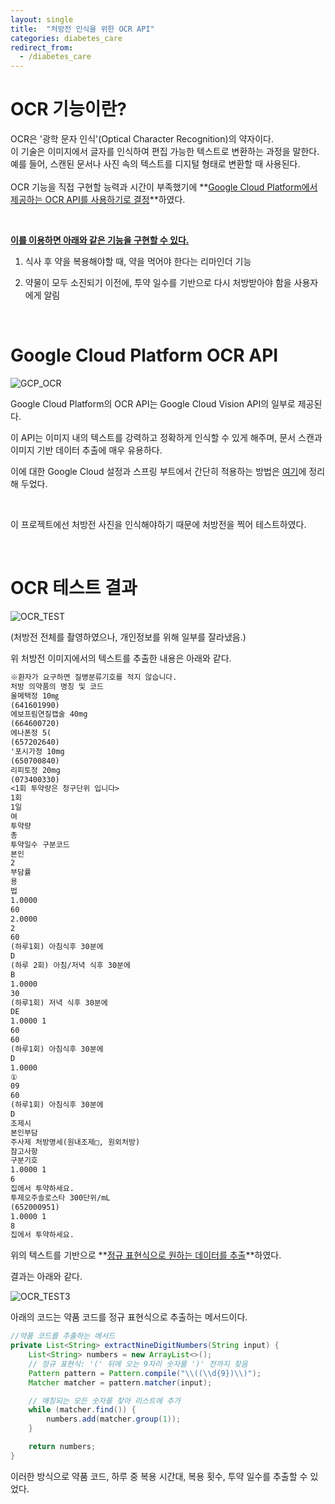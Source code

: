 ```yaml
---
layout: single
title:  "처방전 인식을 위한 OCR API"
categories: diabetes_care
redirect_from:
  - /diabetes_care
---
```

# OCR 기능이란?
OCR은 '광학 문자 인식'(Optical Character Recognition)의 약자이다.<br>
이 기술은 이미지에서 글자를 인식하여 편집 가능한 텍스트로 변환하는 과정을 말한다.<br>
예를 들어, 스캔된 문서나 사진 속의 텍스트를 디지털 형태로 변환할 때 사용된다.<br>
<br>
OCR 기능을 직접 구현할 능력과 시간이 부족했기에 **<u>Google Cloud Platform에서 제공하는 OCR API를 사용하기로 결정</u>**하였다.

<br>

**<u>이를 이용하면 아래와 같은 기능을 구현할 수 있다.</u>** 

1. 식사 후 약을 복용해야할 때, 약을 먹어야 한다는 리마인더 기능

2. 약물이 모두 소진되기 이전에, 투약 일수를 기반으로 다시 처방받아야 함을 사용자에게 알림

<br>

# Google Cloud Platform OCR API

![GCP_OCR]({{site.url}}/images/2024-03-23-r2r_1/GCP_OCR.png)

Google Cloud Platform의 OCR API는 Google Cloud Vision API의 일부로 제공된다. 

이 API는 이미지 내의 텍스트를 강력하고 정확하게 인식할 수 있게 해주며, 문서 스캔과 이미지 기반 데이터 추출에 매우 유용하다.<br>

이에 대한 Google Cloud 설정과 스프링 부트에서 간단히 적용하는 방법은 [여기](https://rebugs.tistory.com/638)에 정리해 두었다.<br>

<br>

이 프로젝트에선 처방전 사진을 인식해야하기 때문에 처방전을 찍어 테스트하였다.<br>

<br>



# OCR 테스트 결과

![OCR_TEST]({{site.url}}/images/2024-03-24-diabetescare_1/OCR_TEST.png)

(처방전 전체를 촬영하였으나, 개인정보를 위해 일부를 잘라냈음.)<br>

위 처방전 이미지에서의 텍스트를 추출한 내용은 아래와 같다.

```tex
※환자가 요구하면 질병분류기호를 적지 않습니다.
처방 의약품의 명칭 및 코드
울메택정 10㎎
(641601990)
에보프림연질캡술 40mg
(664600720)
에나폰정 5(
(657202640)
'포시가정 10mg
(650700840)
리피토정 20mg
(073400330)
<1회 투약량은 청구단위 입니다>
1회
1일
여
투약량
총
투약일수 구분코드
본인
2
부담률
용
법
1.0000
60
2.0000
2
60
(하루1회) 아침식후 30분에
D
(하루 2회) 아침/저녁 식후 30분에
B
1.0000
30
(하루1회) 저녁 식후 30분에
DE
1.0000 1
60
60
(하루1회) 아침식후 30분에
D
1.0000
①
09
60
(하루1회) 아침식후 30분에
D
조제시
본인부담
주사제 처방명세(원내조제□, 원외처방)
참고사항
구분기호
1.0000 1
6
집에서 투약하세요.
투제오주솔로스타 300단위/mL
(652000951)
1.0000 1
8
집에서 투약하세요.
```



위의 텍스트를 기반으로 **<u>정규 표현식으로 원하는 데이터를 추출</u>**하였다.

결과는 아래와 같다.

![OCR_TEST3]({{site.url}}/images/2024-03-24-diabetescare_1/OCR_TEST3.png)



아래의 코드는 약품 코드를 정규 표현식으로 추출하는 메서드이다.

```java
//약품 코드를 추출하는 메서드
private List<String> extractNineDigitNumbers(String input) {
    List<String> numbers = new ArrayList<>();
    // 정규 표현식: '(' 뒤에 오는 9자리 숫자를 ')' 전까지 찾음
    Pattern pattern = Pattern.compile("\\((\\d{9})\\)");
    Matcher matcher = pattern.matcher(input);

    // 매칭되는 모든 숫자를 찾아 리스트에 추가
    while (matcher.find()) {
        numbers.add(matcher.group(1));
    }

    return numbers;
}
```



이러한 방식으로 약품 코드, 하루 중 복용 시간대, 복용 횟수, 투약 일수를 추출할 수 있었다.<br>

